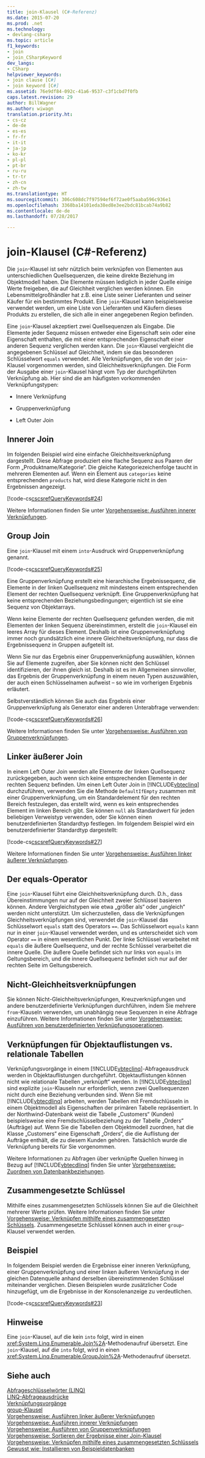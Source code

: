 ```yaml
---
title: join-Klausel (C#-Referenz)
ms.date: 2015-07-20
ms.prod: .net
ms.technology:
- devlang-csharp
ms.topic: article
f1_keywords:
- join
- join_CSharpKeyword
dev_langs:
- CSharp
helpviewer_keywords:
- join clause [C#]
- join keyword [C#]
ms.assetid: 76e9df84-092c-41a6-9537-c3f1cbd7f0fb
caps.latest.revision: 29
author: BillWagner
ms.author: wiwagn
translation.priority.ht:
- cs-cz
- de-de
- es-es
- fr-fr
- it-it
- ja-jp
- ko-kr
- pl-pl
- pt-br
- ru-ru
- tr-tr
- zh-cn
- zh-tw
ms.translationtype: HT
ms.sourcegitcommit: 306c608dc7f97594ef6f72ae0f5aaba596c936e1
ms.openlocfilehash: 3368ba14101eda38ed8e3ee2bdc81bcab74a9b82
ms.contentlocale: de-de
ms.lasthandoff: 07/28/2017

---
```

# <a name="join-clause-c-reference"></a>join-Klausel (C#-Referenz)
Die `join`-Klausel ist sehr nützlich beim verknüpfen von Elementen aus unterschiedlichen Quellsequenzen, die keine direkte Beziehung im Objektmodell haben. Die Elemente müssen lediglich in jeder Quelle einige Werte freigeben, die auf Gleichheit verglichen werden können. Ein Lebensmittelgroßhändler hat z.B. eine Liste seiner Lieferanten und seiner Käufer für ein bestimmtes Produkt. Eine `join`-Klausel kann beispielsweise verwendet werden, um eine Liste von Lieferanten und Käufern dieses Produkts zu erstellen, die sich alle in einer angegebenen Region befinden.  
  
 Eine `join`-Klausel akzeptiert zwei Quellsequenzen als Eingabe. Die Elemente jeder Sequenz müssen entweder eine Eigenschaft sein oder eine Eigenschaft enthalten, die mit einer entsprechenden Eigenschaft einer anderen Sequenz verglichen werden kann. Die `join`-Klausel vergleicht die angegebenen Schlüssel auf Gleichheit, indem sie das besonderen Schlüsselwort `equals` verwendet. Alle Verknüpfungen, die von der `join`-Klausel vorgenommen werden, sind Gleichheitsverknüpfungen. Die Form der Ausgabe einer `join`-Klausel hängt vom Typ der durchgeführten Verknüpfung ab. Hier sind die am häufigsten vorkommenden Verknüpfungstypen:  
  
-   Innere Verknüpfung  
  
-   Gruppenverknüpfung  
  
-   Left Outer Join  
  
## <a name="inner-join"></a>Innerer Join  
 Im folgenden Beispiel wird eine einfache Gleichheitsverknüpfung dargestellt. Diese Abfrage produziert eine flache Sequenz aus Paaren der Form „Produktname/Kategorie“. Die gleiche Kategoriezeichenfolge taucht in mehreren Elementen auf. Wenn ein Element aus `categories` keine entsprechenden `products` hat, wird diese Kategorie nicht in den Ergebnissen angezeigt.  
  
 [!code-cs[cscsrefQueryKeywords#24](../../../csharp/language-reference/keywords/codesnippet/CSharp/join-clause_1.cs)]  
  
 Weitere Informationen finden Sie unter [Vorgehensweise: Ausführen innerer Verknüpfungen](../../../csharp/programming-guide/linq-query-expressions/how-to-perform-inner-joins.md).  
  
## <a name="group-join"></a>Group Join  
 Eine `join`-Klausel mit einem `into`-Ausdruck wird Gruppenverknüpfung genannt.  
  
 [!code-cs[cscsrefQueryKeywords#25](../../../csharp/language-reference/keywords/codesnippet/CSharp/join-clause_2.cs)]  
  
 Eine Gruppenverknüpfung erstellt eine hierarchische Ergebnissequenz, die Elemente in der linken Quellsequenz mit mindestens einem entsprechenden Element der rechten Quellsequenz verknüpft. Eine Gruppenverknüpfung hat keine entsprechenden Beziehungsbedingungen; eigentlich ist sie eine Sequenz von Objektarrays.  
  
 Wenn keine Elemente der rechten Quellsequenz gefunden werden, die mit Elementen der linken Sequenz übereinstimmen, erstellt die `join`-Klausel ein leeres Array für dieses Element. Deshalb ist eine Gruppenverknüpfung immer noch grundsätzlich eine innere Gleichheitsverknüpfung, nur dass die Ergebnissequenz in Gruppen aufgeteilt ist.  
  
 Wenn Sie nur das Ergebnis einer Gruppenverknüpfung auswählen, können Sie auf Elemente zugreifen, aber Sie können nicht den Schlüssel identifizieren, der ihnen gleich ist. Deshalb ist es im Allgemeinen sinnvoller, das Ergebnis der Gruppenverknüpfung in einem neuen Typen auszuwählen, der auch einen Schlüsselnamen aufweist – so wie im vorherigen Ergebnis erläutert.  
  
 Selbstverständlich können Sie auch das Ergebnis einer Gruppenverknüpfung als Generator einer anderen Unterabfrage verwenden:  
  
 [!code-cs[cscsrefQueryKeywords#26](../../../csharp/language-reference/keywords/codesnippet/CSharp/join-clause_3.cs)]  
  
 Weitere Informationen finden Sie unter [Vorgehensweise: Ausführen von Gruppenverknüpfungen](../../../csharp/programming-guide/linq-query-expressions/how-to-perform-grouped-joins.md).  
  
## <a name="left-outer-join"></a>Linker äußerer Join  
 In einem Left Outer Join werden alle Elemente der linken Quellsequenz zurückgegeben, auch wenn sich keine entsprechenden Elemente in der rechten Sequenz befinden. Um einen Left Outer Join in [!INCLUDE[vbteclinq](~/includes/vbteclinq-md.md)] durchzuführen, verwenden Sie die Methode `DefaultIfEmpty` zusammen mit einer Gruppenverknüpfung, um ein Standardelement für den rechten Bereich festzulegen, das erstellt wird, wenn es kein entsprechendes Element im linken Bereich gibt. Sie können `null` als Standardwert für jeden beliebigen Verweistyp verwenden, oder Sie können einen benutzerdefinierten Standardtyp festlegen. Im folgendem Beispiel wird ein benutzerdefinierter Standardtyp dargestellt:  
  
 [!code-cs[cscsrefQueryKeywords#27](../../../csharp/language-reference/keywords/codesnippet/CSharp/join-clause_4.cs)]  
  
 Weitere Informationen finden Sie unter [Vorgehensweise: Ausführen linker äußerer Verknüpfungen](../../../csharp/programming-guide/linq-query-expressions/how-to-perform-left-outer-joins.md).  
  
## <a name="the-equals-operator"></a>Der equals-Operator  
 Eine `join`-Klausel führt eine Gleichheitsverknüpfung durch. D.h., dass Übereinstimmungen nur auf der Gleichheit zweier Schlüssel basieren können. Andere Vergleichstypen wie etwa „größer als“ oder „ungleich“ werden nicht unterstützt. Um sicherzustellen, dass die Verknüpfungen Gleichheitsverknüpfungen sind, verwendet die `join`-Klausel das Schlüsselwort `equals` statt des Operators `==`. Das Schlüsselwort `equals` kann nur in einer `join`-Klausel verwendet werden, und es unterscheidet sich vom Operator `==` in einem wesentlichen Punkt. Der linke Schlüssel verarbeitet mit `equals` die äußere Quellsequenz, und der rechte Schlüssel verarbeitet die innere Quelle. Die äußere Quelle befindet sich nur links von `equals` im Geltungsbereich, und die innere Quellsequenz befindet sich nur auf der rechten Seite im Geltungsbereich.  
  
## <a name="non-equijoins"></a>Nicht-Gleichheitsverknüpfungen  
 Sie können Nicht-Gleichheitsverknüpfungen, Kreuzverknüpfungen und andere benutzerdefinierte Verknüpfungen durchführen, indem Sie mehrere `from`-Klauseln verwenden, um unabhängig neue Sequenzen in eine Abfrage einzuführen. Weitere Informationen finden Sie unter [Vorgehensweise: Ausführen von benutzerdefinierten Verknüpfungsoperationen](../../../csharp/programming-guide/linq-query-expressions/how-to-perform-custom-join-operations.md).  
  
## <a name="joins-on-object-collections-vs-relational-tables"></a>Verknüpfungen für Objektauflistungen vs. relationale Tabellen  
 Verknüpfungsvorgänge in einem [!INCLUDE[vbteclinq](~/includes/vbteclinq-md.md)]-Abfrageausdruck werden in Objektauflistungen durchgeführt. Objektauflistungen können nicht wie relationale Tabellen „verknüpft“ werden. In [!INCLUDE[vbteclinq](~/includes/vbteclinq-md.md)] sind explizite `join`-Klauseln nur erforderlich, wenn zwei Quellsequenzen nicht durch eine Beziehung verbunden sind. Wenn Sie mit [!INCLUDE[vbtecdlinq](~/includes/vbtecdlinq-md.md)] arbeiten, werden Tabellen mit Fremdschlüsseln in einem Objektmodell als Eigenschaften der primären Tabelle repräsentiert. In der Northwind-Datenbank weist die Tabelle „Customers“ (Kunden) beispielsweise eine Fremdschlüsselbeziehung zu der Tabelle „Orders“ (Aufträge) auf. Wenn Sie die Tabellen dem Objektmodell zuordnen, hat die Klasse „Customers“ eine Eigenschaft „Orders“, die die Auflistung der Aufträge enthält, die zu diesem Kunden gehören. Tatsächlich wurde die Verknüpfung bereits für Sie vorgenommen.  
  
 Weitere Informationen zu Abfragen über verknüpfte Quellen hinweg in Bezug auf [!INCLUDE[vbtecdlinq](~/includes/vbtecdlinq-md.md)] finden Sie unter [Vorgehensweise: Zuordnen von Datenbankbeziehungen](../../../framework/data/adonet/sql/linq/how-to-map-database-relationships.md).  
  
## <a name="composite-keys"></a>Zusammengesetzte Schlüssel  
 Mithilfe eines zusammengesetzten Schlüssels können Sie auf die Gleichheit mehrerer Werte prüfen. Weitere Informationen finden Sie unter [Vorgehensweise: Verknüpfen mithilfe eines zusammengesetzten Schlüssels](../../../csharp/programming-guide/linq-query-expressions/how-to-join-by-using-composite-keys.md). Zusammengesetzte Schlüssel können auch in einer `group`-Klausel verwendet werden.  
  
## <a name="example"></a>Beispiel  
 In folgendem Beispiel werden die Ergebnisse einer inneren Verknüpfung, einer Gruppenverknüpfung und einer linken äußeren Verknüpfung in der gleichen Datenquelle anhand derselben übereinstimmenden Schlüssel miteinander verglichen. Diesen Beispielen wurde zusätzlicher Code hinzugefügt, um die Ergebnisse in der Konsolenanzeige zu verdeutlichen.  
  
 [!code-cs[cscsrefQueryKeywords#23](../../../csharp/language-reference/keywords/codesnippet/CSharp/join-clause_5.cs)]  
  
## <a name="remarks"></a>Hinweise  
 Eine `join`-Klausel, auf die kein `into` folgt, wird in einen <xref:System.Linq.Enumerable.Join%2A>-Methodenaufruf übersetzt. Eine `join`-Klausel, auf die `into` folgt, wird in einen <xref:System.Linq.Enumerable.GroupJoin%2A>-Methodenaufruf übersetzt.  
  
## <a name="see-also"></a>Siehe auch  
 [Abfrageschlüsselwörter (LINQ)](../../../csharp/language-reference/keywords/query-keywords.md)   
 [LINQ-Abfrageausdrücke](../../../csharp/programming-guide/linq-query-expressions/index.md)   
 [Verknüpfungsvorgänge](http://msdn.microsoft.com/library/442d176d-028c-4beb-8d22-407d4ef89107)   
 [group-Klausel](../../../csharp/language-reference/keywords/group-clause.md)   
 [Vorgehensweise: Ausführen linker äußerer Verknüpfungen](../../../csharp/programming-guide/linq-query-expressions/how-to-perform-left-outer-joins.md)   
 [Vorgehensweise: Ausführen innerer Verknüpfungen](../../../csharp/programming-guide/linq-query-expressions/how-to-perform-inner-joins.md)   
 [Vorgehensweise: Ausführen von Gruppenverknüpfungen](../../../csharp/programming-guide/linq-query-expressions/how-to-perform-grouped-joins.md)   
 [Vorgehensweise: Sortieren der Ergebnisse einer Join-Klausel](../../../csharp/programming-guide/linq-query-expressions/how-to-order-the-results-of-a-join-clause.md)   
 [Vorgehensweise: Verknüpfen mithilfe eines zusammengesetzten Schlüssels](../../../csharp/programming-guide/linq-query-expressions/how-to-join-by-using-composite-keys.md)   
 [Gewusst wie: Installieren von Beispieldatenbanken](http://msdn.microsoft.com/library/ed1291f6-604c-4972-ae22-0345c6dea12e)

